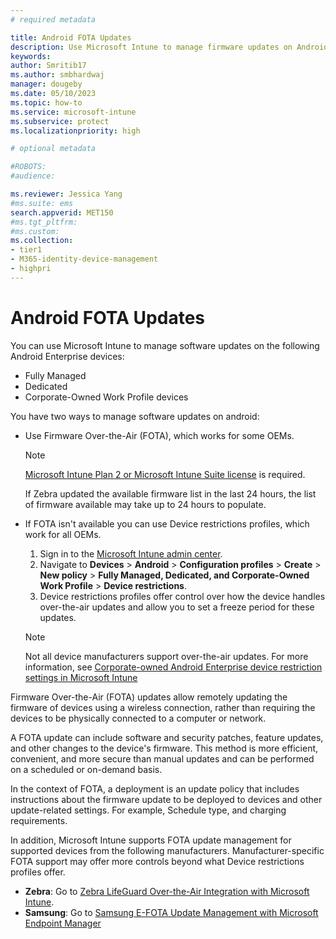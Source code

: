 ```yaml
---
# required metadata

title: Android FOTA Updates
description: Use Microsoft Intune to manage firmware updates on Android devices. A FOTA update can include software and security patches, feature updates, and other changes to the device's firmware. 
keywords:
author: Smritib17 
ms.author: smbhardwaj
manager: dougeby
ms.date: 05/10/2023
ms.topic: how-to
ms.service: microsoft-intune
ms.subservice: protect
ms.localizationpriority: high

# optional metadata

#ROBOTS:
#audience:

ms.reviewer: Jessica Yang
#ms.suite: ems
search.appverid: MET150
#ms.tgt_pltfrm:
#ms.custom:
ms.collection:
- tier1
- M365-identity-device-management
- highpri
---
```

# Android FOTA Updates

You can use Microsoft Intune to manage software updates on the following Android Enterprise devices:

- Fully Managed
- Dedicated  
- Corporate-Owned Work Profile devices

You have two ways to manage software updates on android:  

- Use Firmware Over-the-Air (FOTA), which works for some OEMs.

    > [!NOTE]
    > [Microsoft Intune Plan 2 or Microsoft Intune Suite license](../fundamentals/intune-add-ons.md) is required.
    >
    > If Zebra updated the available firmware list in the last 24 hours, the list of firmware available may take up to 24 hours to populate.

- If FOTA isn't available you can use Device restrictions profiles, which work for all OEMs.

    1. Sign in to the [Microsoft Intune admin center](https://go.microsoft.com/fwlink/?linkid=2109431).
    2. Navigate to **Devices** > **Android** > **Configuration profiles** > **Create** > **New policy** > **Fully Managed, Dedicated, and Corporate-Owned Work Profile** > **Device restrictions**.  
    3. Device restrictions profiles offer control over how the device handles over-the-air updates and allow you to set a freeze period for these updates.  
    > [!NOTE]
    > Not all device manufacturers support over-the-air updates. For more information, see [Corporate-owned Android Enterprise device restriction settings in Microsoft Intune](../configuration/device-restrictions-android-for-work.md)

Firmware Over-the-Air (FOTA) updates allow remotely updating the firmware of devices using a wireless connection, rather than requiring the devices to be physically connected to a computer or network.  

A FOTA update can include software and security patches, feature updates, and other changes to the device's firmware. This method is more efficient, convenient, and more secure than manual updates and can be performed on a scheduled or on-demand basis.  

In the context of FOTA, a deployment is an update policy that includes instructions about the firmware update to be deployed to devices and other update-related settings. For example, Schedule type, and charging requirements.

In addition, Microsoft Intune supports FOTA update management for supported devices from the following manufacturers. Manufacturer-specific FOTA support may offer more controls beyond what Device restrictions profiles offer.  

- **Zebra**: Go to [Zebra LifeGuard Over-the-Air Integration with Microsoft Intune](../protect/zebra-lifeguard-ota-integration.md). 
- **Samsung**: Go to [Samsung E-FOTA Update Management with Microsoft Endpoint Manager](https://techcommunity.microsoft.com/t5/intune-customer-success/samsung-e-fota-update-management-with-microsoft-endpoint-manager/ba-p/2002552)


